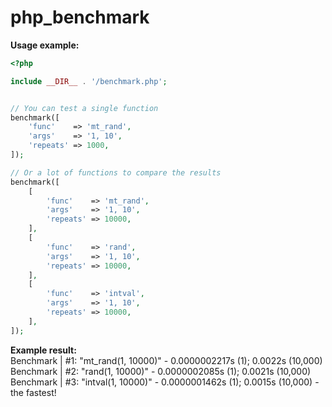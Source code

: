# php_benchmark

<b>Usage example:</b>
```php
<?php

include __DIR__ . '/benchmark.php';


// You can test a single function
benchmark([
    'func'    => 'mt_rand',
    'args'    => '1, 10',
    'repeats' => 1000,
]);

// Or a lot of functions to compare the results
benchmark([
	[
        'func'    => 'mt_rand',
        'args'    => '1, 10',
        'repeats' => 10000,
    ],
	[
        'func'    => 'rand',
        'args'    => '1, 10',
        'repeats' => 10000,
    ],
	[
        'func'    => 'intval',
        'args'    => '1, 10',
        'repeats' => 10000,
    ],
]);
```

<b>Example result:</b> <br>
Benchmark | #1: "mt_rand(1, 10000)" - 0.0000002217s (1); 0.0022s (10,000) <br>
Benchmark | #2: "rand(1, 10000)" - 0.0000002085s (1); 0.0021s (10,000) <br>
Benchmark | #3: "intval(1, 10000)" - 0.0000001462s (1); 0.0015s (10,000) - the fastest! <br>
